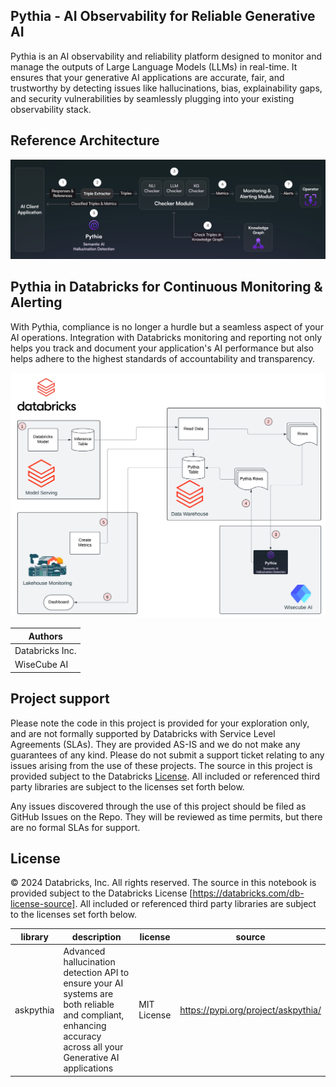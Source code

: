 ## Pythia - AI Observability for Reliable Generative AI

Pythia is an AI observability and reliability platform designed to monitor and manage the outputs of Large Language Models (LLMs) in real-time. It ensures that your generative AI applications are accurate, fair, and trustworthy by detecting issues like hallucinations, bias, explainability gaps, and security vulnerabilities by seamlessly plugging into your existing observability stack.


## Reference Architecture

<img src=images/pythia_ai_hallucination_monitoring.png width="800px">

## Pythia in Databricks for Continuous Monitoring & Alerting

With Pythia, compliance is no longer a hurdle but a seamless aspect of your AI operations. Integration with Databricks monitoring and reporting not only helps you track and document your application's AI performance but also helps adhere to the highest standards of accountability and transparency.

<img src=images/pyhtia_wisecube_databricks_monitoring.png width="800px">

| Authors |
| ----------- |
| Databricks Inc. |
| WiseCube AI |

## Project support 

Please note the code in this project is provided for your exploration only, and are not formally supported by Databricks with Service Level Agreements (SLAs). They are provided AS-IS and we do not make any guarantees of any kind. Please do not submit a support ticket relating to any issues arising from the use of these projects. The source in this project is provided subject to the Databricks [License](./LICENSE.md). All included or referenced third party libraries are subject to the licenses set forth below.

Any issues discovered through the use of this project should be filed as GitHub Issues on the Repo. They will be reviewed as time permits, but there are no formal SLAs for support. 

## License

&copy; 2024 Databricks, Inc. All rights reserved. The source in this notebook is provided subject to the Databricks License [https://databricks.com/db-license-source].  All included or referenced third party libraries are subject to the licenses set forth below.

| library                                | description             | license    | source                                              |
|----------------------------------------|-------------------------|------------|-----------------------------------------------------|
| askpythia                              | Advanced hallucination detection API to ensure your AI systems are both reliable and compliant, enhancing accuracy across all your Generative AI applications | MIT License | https://pypi.org/project/askpythia/ |
